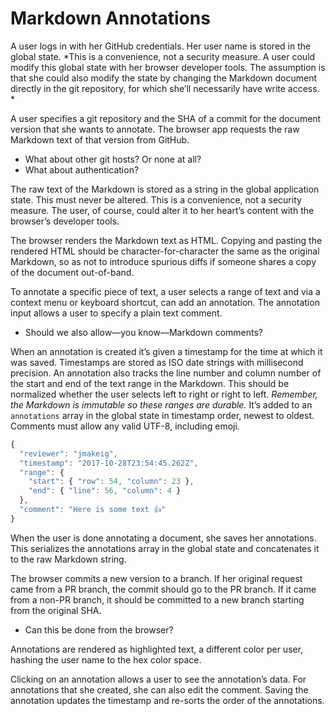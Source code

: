 # Markdown Annotations

A user logs in with her GitHub credentials. Her user name is stored in the global state. *This is a convenience, not a security measure. A user could modify this global state with her browser developer tools. The assumption is that she could also modify the state by changing the Markdown document directly in the git repository, for which she’ll necessarily have write access. * 

A user specifies a git repository and the SHA of a commit for the document version that she wants to annotate. The browser app requests the raw Markdown text of that version from GitHub.

  * What about other git hosts? Or none at all?
  * What about authentication?

The raw text of the Markdown is stored as a string in the global application state. This must never be altered. This is a convenience, not a security measure. The user, of course, could alter it to her heart’s content with the browser’s developer tools. 

The browser renders the Markdown text as HTML. Copying and pasting the rendered HTML should be character-for-character the same as the original Markdown, so as not to introduce spurious diffs if someone shares a copy of the document out-of-band.

To annotate a specific piece of text, a user selects a range of text and via a context menu or keyboard shortcut, can add an annotation. The annotation input allows a user to specify a plain text comment.

  * Should we also allow—you know—Markdown comments? 

When an annotation is created it’s given a timestamp for the time at which it was saved. Timestamps are stored as ISO date strings with millisecond precision. An annotation also tracks the line number and column number of the start and end of the text range in the Markdown. This should be normalized whether the user selects left to right or right to left. *Remember, the Markdown is immutable so these ranges are durable.* It’s added to an `annotations` array in the global state in timestamp order, newest to oldest. Comments must allow any valid UTF-8, including emoji.

```js
{
  "reviewer": "jmakeig",
  "timestamp": "2017-10-28T23:54:45.262Z",
  "range": {
    "start": { "row": 54, "column": 23 },
    "end": { "line": 56, "column": 4 }
  },
  "comment": "Here is some text 👍"
}
```

When the user is done annotating a document, she saves her annotations. This serializes the annotations array in the global state and concatenates it to the raw Markdown string. 

The browser commits a new version to a branch. If her original request came from a PR branch, the commit should go to the PR branch. If it came from a non-PR branch, it should be committed to a new branch starting from the original SHA.

  * Can this be done from the browser?

Annotations are rendered as highlighted text, a different color per user, hashing the user name to the hex color space.

Clicking on an annotation allows a user to see the annotation’s data. For annotations that she created, she can also edit the comment. Saving the annotation updates the timestamp and re-sorts the order of the annotations.